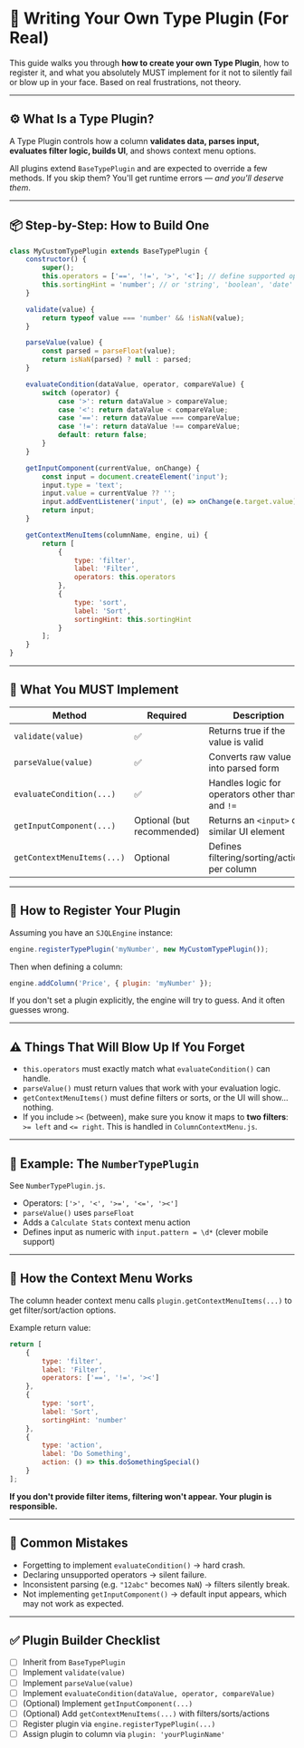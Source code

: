 # 🔌 Writing Your Own Type Plugin (For Real)

This guide walks you through **how to create your own Type Plugin**, how to register it, and what you absolutely MUST implement for it not to silently fail or blow up in your face. Based on real frustrations, not theory.

---

## ⚙️ What Is a Type Plugin?

A Type Plugin controls how a column **validates data, parses input, evaluates filter logic, builds UI**, and shows context menu options.

All plugins extend `BaseTypePlugin` and are expected to override a few methods. If you skip them? You'll get runtime errors — *and you'll deserve them*.

---

## 📦 Step-by-Step: How to Build One

```js
class MyCustomTypePlugin extends BaseTypePlugin {
    constructor() {
        super();
        this.operators = ['==', '!=', '>', '<']; // define supported operators
        this.sortingHint = 'number'; // or 'string', 'boolean', 'date'
    }

    validate(value) {
        return typeof value === 'number' && !isNaN(value);
    }

    parseValue(value) {
        const parsed = parseFloat(value);
        return isNaN(parsed) ? null : parsed;
    }

    evaluateCondition(dataValue, operator, compareValue) {
        switch (operator) {
            case '>': return dataValue > compareValue;
            case '<': return dataValue < compareValue;
            case '==': return dataValue === compareValue;
            case '!=': return dataValue !== compareValue;
            default: return false;
        }
    }

    getInputComponent(currentValue, onChange) {
        const input = document.createElement('input');
        input.type = 'text';
        input.value = currentValue ?? '';
        input.addEventListener('input', (e) => onChange(e.target.value));
        return input;
    }

    getContextMenuItems(columnName, engine, ui) {
        return [
            {
                type: 'filter',
                label: 'Filter',
                operators: this.operators
            },
            {
                type: 'sort',
                label: 'Sort',
                sortingHint: this.sortingHint
            }
        ];
    }
}
````

---

## 🧠 What You MUST Implement

| Method                     | Required                   | Description                                          |
| -------------------------- | -------------------------- | ---------------------------------------------------- |
| `validate(value)`          | ✅                          | Returns true if the value is valid                   |
| `parseValue(value)`        | ✅                          | Converts raw value into parsed form                  |
| `evaluateCondition(...)`   | ✅                          | Handles logic for operators other than `==` and `!=` |
| `getInputComponent(...)`   | Optional (but recommended) | Returns an `<input>` or similar UI element           |
| `getContextMenuItems(...)` | Optional                   | Defines filtering/sorting/actions per column         |

---

## 🧾 How to Register Your Plugin

Assuming you have an `SJQLEngine` instance:

```js
engine.registerTypePlugin('myNumber', new MyCustomTypePlugin());
```

Then when defining a column:

```js
engine.addColumn('Price', { plugin: 'myNumber' });
```

If you don't set a plugin explicitly, the engine will try to guess. And it often guesses wrong.

---

## ⚠️ Things That Will Blow Up If You Forget

* `this.operators` must exactly match what `evaluateCondition()` can handle.
* `parseValue()` must return values that work with your evaluation logic.
* `getContextMenuItems()` must define filters or sorts, or the UI will show\... nothing.
* If you include `><` (between), make sure you know it maps to **two filters**: `>= left` and `<= right`. This is handled in `ColumnContextMenu.js`.

---

## 🧪 Example: The `NumberTypePlugin`

See `NumberTypePlugin.js`.

* Operators: `['>', '<', '>=', '<=', '><']`
* `parseValue()` uses `parseFloat`
* Adds a `Calculate Stats` context menu action
* Defines input as numeric with `input.pattern = \d*` (clever mobile support)

---

## 🤖 How the Context Menu Works

The column header context menu calls `plugin.getContextMenuItems(...)` to get filter/sort/action options.

Example return value:

```js
return [
    {
        type: 'filter',
        label: 'Filter',
        operators: ['==', '!=', '><']
    },
    {
        type: 'sort',
        label: 'Sort',
        sortingHint: 'number'
    },
    {
        type: 'action',
        label: 'Do Something',
        action: () => this.doSomethingSpecial()
    }
];
```

**If you don't provide filter items, filtering won't appear. Your plugin is responsible.**

---

## 🧨 Common Mistakes

* Forgetting to implement `evaluateCondition()` → hard crash.
* Declaring unsupported operators → silent failure.
* Inconsistent parsing (e.g. `"12abc"` becomes `NaN`) → filters silently break.
* Not implementing `getInputComponent()` → default input appears, which may not work as expected.

---

## ✅ Plugin Builder Checklist

* [ ] Inherit from `BaseTypePlugin`
* [ ] Implement `validate(value)`
* [ ] Implement `parseValue(value)`
* [ ] Implement `evaluateCondition(dataValue, operator, compareValue)`
* [ ] (Optional) Implement `getInputComponent(...)`
* [ ] (Optional) Add `getContextMenuItems(...)` with filters/sorts/actions
* [ ] Register plugin via `engine.registerTypePlugin(...)`
* [ ] Assign plugin to column via `plugin: 'yourPluginName'`

